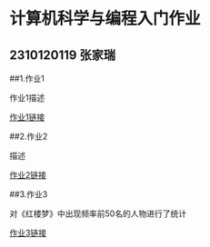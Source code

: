 # 计算机科学与编程入门作业
## 2310120119  张家瑞
##1.作业1

作业1描述

[作业1链接](https://www.baidu.com)

##2.作业2

描述

[作业2链接](https://www.pku.edu.cn)

##3.作业3

对《红楼梦》中出现频率前50名的人物进行了统计

[作业3链接](https://Rjz0415.github.io/honglou.html)
